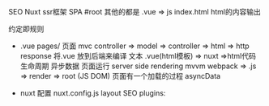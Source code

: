 SEO Nuxt  ssr框架
SPA #root 其他的都是 .vue => js
index.html html的内容输出

约定即规则

- .vue pages/   页面
  mvc controller => model => controller => html => http response  将.vue 放到后端来编译
  文本 .vue(html模板) => nuxt =>html代码
  生命周期 异步数据 页面运行 server side rendering
  mvvm webpack  => .js => render => root (JS DOM)
  页面有一个加载的过程
  asyncData

- nuxt 配置
  nuxt.config.js
  layout SEO
  plugins: 